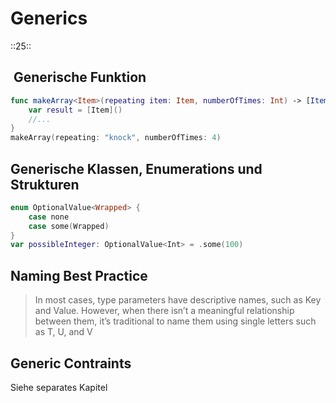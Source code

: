 # Generics
::25::

##  Generische Funktion
```swift
func makeArray<Item>(repeating item: Item, numberOfTimes: Int) -> [Item] {
    var result = [Item]()
	//...    
}
makeArray(repeating: "knock", numberOfTimes: 4)
```

## Generische Klassen, Enumerations und Strukturen
```swift
enum OptionalValue<Wrapped> {
    case none
    case some(Wrapped)
}
var possibleInteger: OptionalValue<Int> = .some(100)
```

## Naming Best Practice

> In most cases, type parameters have descriptive names, such as Key and Value. However, when there isn’t a meaningful relationship between them, it’s traditional to name them using single letters such as T, U, and V

## Generic Contraints
Siehe separates Kapitel